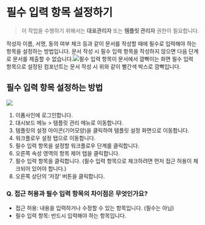 # 필수 입력 항목 설정하기

> 이 작업을 수행하기 위해서는 **대표관리자** 또는 **템플릿 관리자** 권한이 필요합니다.

작성자 이름, 서명, 동의 여부 체크 등과 같이 문서를 작성할 때에 필수로 입력해야 하는 항목을 설정하는 방법입니다. 문서 작성 시 필수 입력 항목을 작성하지 않으면 다음 단계로 문서를 제출할 수 없습니다.![&#xD544;&#xC218; &#xC785;&#xB825; &#xD56D;&#xBAA9;&#xC774; &#xBB38;&#xC11C;&#xC5D0;&#xC11C; &#xAE5C;&#xBE61;&#xC774;&#xB294; &#xD654;&#xBA74;](https://www.eformsign.com/kr/support/wp-content/uploads/sites/5/2019/12/required-field-blinking.gif) 필수 입력 항목으로 설정된 컴포넌트는 문서 작성 시 위와 같이 빨간색 박스로 깜빡입니다.

## 필수 입력 항목 설정하는 방법

![](https://www.eformsign.com/kr/support/wp-content/uploads/sites/5/2019/12/setting-required-fields.gif)

1. 이폼사인에 로그인합니다.
2. 대시보드 메뉴 &gt; 템플릿 관리 메뉴로 이동합니다.
3. 템플릿의 설정 아이콘\(기어모양\)을 클릭하여 템플릿 설정 화면으로 이동합니다.
4. 워크플로우 설정 탭으로 이동합니다.
5. 필수 입력 항목을 설정할 워크플로우 단계를 클릭합니다.
6. 오른쪽 속성 영역의 항목 제어 탭을 클릭합니다.
7. 필수 입력 항목을 클릭합니다. \(필수 입력 항목으로 체크하려면 먼저 접근 허용이 체크되어 있어야 합니다.\)
8. 오른쪽 상단의 ‘저장’ 버튼을 클릭합니다.

### Q. 접근 허용과 필수 입력 항목의 차이점은 무엇인가요?

* 접근 허용: 내용을 입력하거나 수정할 수 있는 항목입니다. \(필수는 아님\)
* 필수 입력 항목: 반드시 입력해야 하는 항목입니다.

